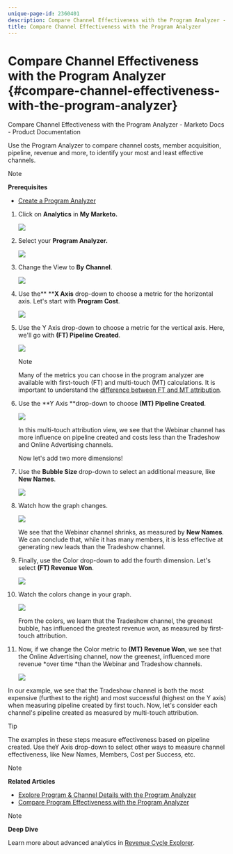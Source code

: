 ```yaml
---
unique-page-id: 2360401
description: Compare Channel Effectiveness with the Program Analyzer - Marketo Docs - Product Documentation
title: Compare Channel Effectiveness with the Program Analyzer
---
```


# Compare Channel Effectiveness with the Program Analyzer {#compare-channel-effectiveness-with-the-program-analyzer}

Compare Channel Effectiveness with the Program Analyzer - Marketo Docs - Product Documentation

Use the Program Analyzer to compare channel costs, member acquisition, pipeline, revenue and more, to identify your most and least effective channels.

>[!NOTE]
>
>**Prerequisites**
>
>* [Create a Program Analyzer](create-a-program-analyzer.md)
>

1. Click on **Analytics** in **My Marketo.**

   ![](assets/image2014-9-17-18-3a36-3a13.png)

1. Select your **Program Analyzer.**

   ![](assets/image2014-9-17-18-3a36-3a40.png)

1. Change the View to **By** **Channel**.

   ![](assets/image2014-9-17-18-3a36-3a59.png)

1. Use the** ****X Axis** drop-down to choose a metric for the horizontal axis. Let's start with **Program Cost**.

   ![](assets/image2014-9-17-18-3a37-3a7.png)

1. Use the Y Axis drop-down to choose a metric for the vertical axis. Here, we'll go with **(FT) Pipeline Created**.

   ![](assets/image2014-9-17-18-3a37-3a50.png)

   >[!NOTE]
   >
   >Many of the metrics you can choose in the program analyzer are available with first-touch (FT) and multi-touch (MT) calculations. It is important to understand the [difference between FT and MT attribution](../../../../product-docs/reporting/revenue-cycle-analytics/revenue-tools/understanding-attribution.md).

1. Use the **Y Axis **drop-down to choose **(MT) Pipeline Created**.

   ![](assets/image2014-9-17-18-3a39-3a5.png)

   In this multi-touch attribution view, we see that the Webinar channel has more influence on pipeline created and costs less than the Tradeshow and Online Advertising channels.

   Now let's add two more dimensions!

1. Use the **Bubble Size** drop-down to select an additional measure, like **New Names**.

   ![](assets/image2014-9-17-18-3a39-3a36.png)

1. Watch how the graph changes.

   ![](assets/image2014-9-17-18-3a39-3a55.png)

   We see that the Webinar channel shrinks, as measured by **New Names**. We can conclude that, while it has many members, it is less effective at generating new leads than the Tradeshow channel.

1. Finally, use the Color drop-down to add the fourth dimension. Let's select **(FT) Revenue** **Won**.

   ![](assets/image2014-9-17-18-3a41-3a7.png)

1. Watch the colors change in your graph.

   ![](assets/image2014-9-17-18-3a41-3a19.png)

   From the colors, we learn that the Tradeshow channel, the greenest bubble, has influenced the greatest revenue won, as measured by first-touch attribution.

1. Now, if we change the Color metric to **(MT) Revenue Won**, we see that the Online Advertising channel, now the greenest, influenced more revenue *over time *than the Webinar and Tradeshow channels.

   ![](assets/image2014-9-17-18-3a41-3a40.png)

In our example, we see that the Tradeshow channel is both the most expensive (furthest to the right) and most successful (highest on the Y axis) when measuring pipeline created by first touch. Now, let's consider each channel's pipeline created as measured by multi-touch attribution. 

>[!TIP]
>
>The examples in these steps measure effectiveness based on pipeline created. Use theY Axis drop-down to select other ways to measure channel effectiveness, like New Names, Members, Cost per Success, etc.

>[!NOTE]
>
>**Related Articles**
>
>* [Explore Program & Channel Details with the Program Analyzer](explore-program-&-channel-details-with-the-program-analyzer.md)
>* [Compare Program Effectiveness with the Program Analyzer](compare-program-effectiveness-with-the-program-analyzer.md)
>

>[!NOTE]
>
>**Deep Dive**
>
>Learn more about advanced analytics in [Revenue Cycle Explorer](../../../../product-docs/reporting/revenue-cycle-analytics.md).

